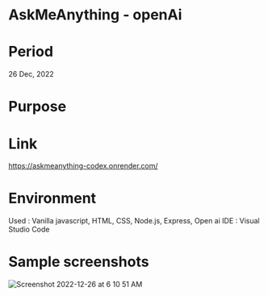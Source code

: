 # AskMeAnything - openAi

# Period
26 Dec, 2022

# Purpose


# Link
https://askmeanything-codex.onrender.com/

# Environment
Used : Vanilla javascript, HTML, CSS, Node.js, Express, Open ai
IDE : Visual Studio Code  

# Sample screenshots
![Screenshot 2022-12-26 at 6 10 51 AM](https://user-images.githubusercontent.com/90344204/209552579-bd29014e-11ce-4b7d-9ded-104d186c62fd.png)
